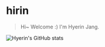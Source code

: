 # hirin

> Hi~ Welcome :) 
> I'm Hyerin Jang.

![Hyerin's GitHub stats](https://github-readme-stats.vercel.app/api?username=hirin)

